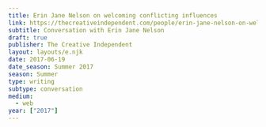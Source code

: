 ```yaml
---
title: Erin Jane Nelson on welcoming conflicting influences
link: https://thecreativeindependent.com/people/erin-jane-nelson-on-welcoming-conflicting-influences/
subtitle: Conversation with Erin Jane Nelson
draft: true
publisher: The Creative Independent
layout: layouts/e.njk
date: 2017-06-19
date_season: Summer 2017
season: Summer
type: writing
subtype: conversation
medium:
  - web
year: ["2017"]
---
```


